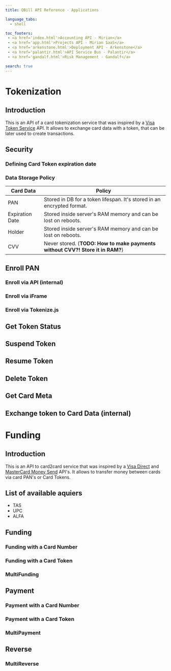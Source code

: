 ```yaml
---
title: QBill API Reference - Applications

language_tabs:
  - shell

toc_footers:
 - <a href='index.html'>Accounting API - Mirian</a>
 - <a href='app.html'>Projects API - Mirian SaaS</a>
 - <a href='arkenstone.html'>Deployment API - Arkenstone</a>
 - <a href='palantir.html'>API Service Bus - Palantir</a>
 - <a href='gandalf.html'>Risk Management - Gandalf</a>

search: true
---
```



# Tokenization

## Introduction

This is an API of a card tokenization service that was inspired by a [Visa Token Service](https://developer.visa.com/products/vts/reference#vts__vts____provision_token) API. It allows to exchange card data with a token, that can be later used to create transactions.

## Security

### Defining Card Token expiration date

### Data Storage Policy

Card Data | Policy
--------- | ------
PAN | Stored in DB for a token lifespan. It's stored in an encrypted format.
Expiration Date | Stored inside server's RAM memory and can be lost on reboots.
Holder | Stored inside server's RAM memory and can be lost on reboots.
CVV | Never stored. (**TODO: How to make payments without CVV?! Store it in RAM?**)

## Enroll PAN

### Enroll via API (internal)

### Enroll via iFrame

### Enroll via Tokenize.js

## Get Token Status

## Suspend Token

## Resume Token

## Delete Token

## Get Card Meta

## Exchange token to Card Data (internal)

# Funding

## Introduction

This is an API to card2card service that was inspired by a [Visa Direct](https://developer.visa.com/products/visa_direct/reference#visa_direct__funds_transfer__v1__pullfunds) and [MasterCard Money Send](https://developer.mastercard.com/portal/display/api/MoneySend) API's. It allows to transfer money between cards via card PAN's or Card Tokens.

## List of available aquiers

- TAS
- UPC
- ALFA

## Funding

### Funding with a Card Number

### Funding with a Card Token

### MultiFunding

## Payment

### Payment with a Card Number

### Payment with a Card Token

### MultiPayment

## Reverse

### MultiReverse
